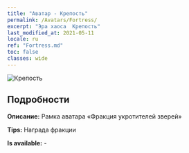 ```yaml
---
title: "Аватар - Крепость"
permalink: /Avatars/Fortress/
excerpt: "Эра хаоса  Крепость"
last_modified_at: 2021-05-11
locale: ru
ref: "Fortress.md"
toc: false
classes: wide
---
```

 ![Крепость](/images/a/avatarFrame_46.png)

## Подробности

 **Описание:** Рамка аватара «Фракция укротителей зверей» 

 **Tips:** Награда фракции 

 **Is available:**  - 


